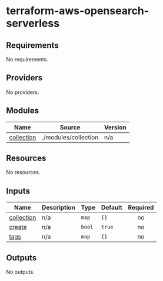 # terraform-aws-opensearch-serverless

<!-- BEGINNING OF PRE-COMMIT-TERRAFORM DOCS HOOK -->
## Requirements

No requirements.

## Providers

No providers.

## Modules

| Name | Source | Version |
|------|--------|---------|
| <a name="module_collection"></a> [collection](#module\_collection) | ./modules/collection | n/a |

## Resources

No resources.

## Inputs

| Name | Description | Type | Default | Required |
|------|-------------|------|---------|:--------:|
| <a name="input_collection"></a> [collection](#input\_collection) | n/a | `map` | `{}` | no |
| <a name="input_create"></a> [create](#input\_create) | n/a | `bool` | `true` | no |
| <a name="input_tags"></a> [tags](#input\_tags) | n/a | `map` | `{}` | no |

## Outputs

No outputs.
<!-- END OF PRE-COMMIT-TERRAFORM DOCS HOOK -->
